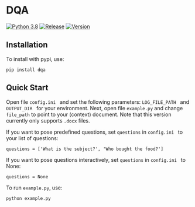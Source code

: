 # DQA
[![Python 3.8](https://img.shields.io/badge/python-3.8-blue.svg)](https://www.python.org/downloads/release/python-380/) [![Release](https://img.shields.io/badge/release-v0.1-blue)](https://img.shields.io/badge/release-v0.1-blue) [![Version](https://img.shields.io/badge/version-alpha-orange)](https://img.shields.io/badge/version-alpha-orange)



## Installation
To install with pypi, use:
```
pip install dqa
```

## Quick Start
Open file ```config.ini ``` and set the following parameters: ```LOG_FILE_PATH ``` and 
 ```OUTPUT_DIR ``` for your environment. Next, open file ```example.py``` and change ```file_path``` to point to your 
(context) document. Note that this version currently only supports ```.docx``` files. 

If you want to pose predefined questions, set ```questions``` in ```config.ini ``` to your list of questions:
```
questions = ['What is the subject?', 'Who bought the food?']
```
If you want to pose questions interactively, set ```questions``` in ```config.ini ``` to None:
```
questions = None
```
To run ```example.py```, use:
```
python example.py
```
